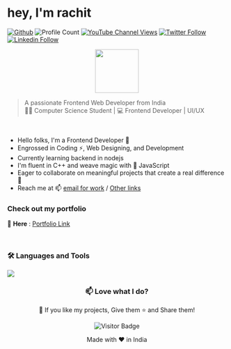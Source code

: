 # hey, I'm rachit 

[![Github](https://img.shields.io/github/followers/Prince-1501?label=Follow&style=social)](https://github.com/rachitkatariya)
![Profile Count](https://komarev.com/ghpvc/?username=rachitkatariya) 
[![YouTube Channel Views](https://img.shields.io/youtube/channel/views/UCbW63uLlDnsL7l992Z9nF_Q?style=social)](https://www.youtube.com/@rachitkatariya)
[![Twitter Follow](https://img.shields.io/twitter/follow/rachitkatariyaa?style=social)](https://twitter.com/rachitkatariyaa) 
[![Linkedin Follow](https://img.shields.io/badge/LinkedIn-16.7k-blue?style=social&logo=linkedin)](https://www.linkedin.com/in/rachitkatariya/)



<div align="center">
  <img src="https://media1.giphy.com/media/jTMw980OBX5YEAulPm/200w.webp?cid=ecf05e47j9zw1kwjhpjfz4gl5081x8mumvwrmjlzomk0e7na&ep=v1_stickers_search&rid=200w.webp&ct=s" width="100px"/>
</div>


>A passionate Frontend Web Developer from India <br>
>👩‍💻 Computer Science Student | 💻 Frontend Developer | UI/UX   

<br>

- Hello folks, I'm a Frontend Developer 🚀
- Engrossed in Coding ⚡, Web Designing, and Development
- Currently learning backend in nodejs
- I'm fluent in C++ and weave magic with 💛 JavaScript 
- Eager to collaborate on meaningful projects that create a real difference 💞️
- Reach me at 📫 [email for work](rachitkumar2953@gmail.com) / [Other links](https://linktr.ee/rachitkatariya)

</div>
</div>

###      Check out my portfolio
🔗 **Here** : [Portfolio Link](https://rachitkatariya.github.io/myportfolio/)

</p>
<br>

### 🛠️ Languages and Tools
<p>
  <a href="https://skillicons.dev">
    <img src="https://skillicons.dev/icons?i=c,cpp,py,java,git,github,vscode,figma,html,css,js,bootstrap,tailwind,react,redux,nodejs,express,postman,mysql,mongodb,typescript,next,firebase,docker,materialui,npm,powershell,replit,stackoverflow,vite"/>
  </a>
</p>
<div align="center">
   
### 📫 Love what I do? 
</div>

<p align="center">💙 If you like my projects, Give them ⭐ and Share them!</p>
<div align="center">
   
![Visitor Badge](https://visitor-badge.laobi.icu/badge?page_id=rachitkatariya-19&left_color=Purple&right_color=#e754808)

</div>

<p align="center">Made with ❤️ in India</p>

